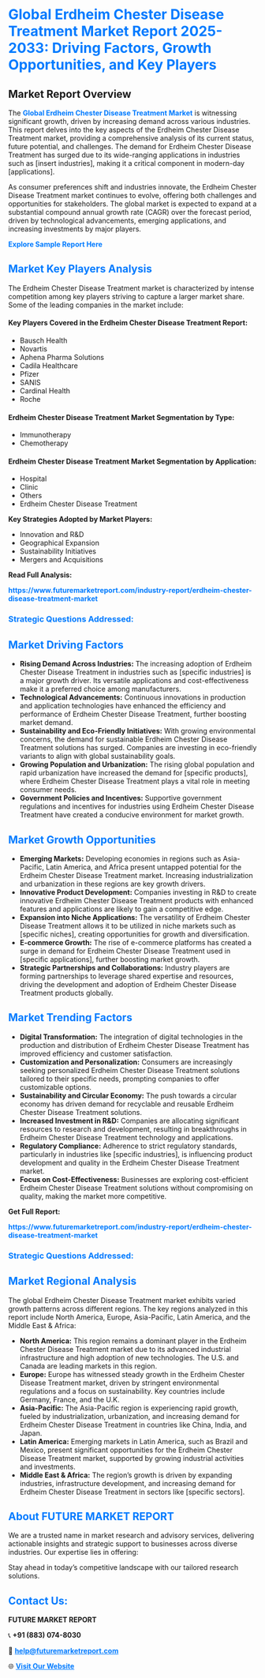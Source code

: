 <h1 style="color: #007BFF;">Global Erdheim Chester Disease Treatment Market Report 2025-2033: Driving Factors, Growth Opportunities, and Key Players</h1>

<section id="overview">
<h2>Market Report Overview</h2>
<p>The <a href="https://www.futuremarketreport.com/industry-report/erdheim-chester-disease-treatment-market" style="color: #007BFF; text-decoration: none;"><strong>Global Erdheim Chester Disease Treatment Market</strong></a> is witnessing significant growth, driven by increasing demand across various industries. This report delves into the key aspects of the Erdheim Chester Disease Treatment market, providing a comprehensive analysis of its current status, future potential, and challenges. The demand for Erdheim Chester Disease Treatment has surged due to its wide-ranging applications in industries such as [insert industries], making it a critical component in modern-day [applications].</p>
<p>As consumer preferences shift and industries innovate, the Erdheim Chester Disease Treatment market continues to evolve, offering both challenges and opportunities for stakeholders. The global market is expected to expand at a substantial compound annual growth rate (CAGR) over the forecast period, driven by technological advancements, emerging applications, and increasing investments by major players.</p>
</section>

<section id="overview">
<p><a href="https://www.futuremarketreport.com/request-sample/reportId=112971" style="color: #007BFF; text-decoration: none;"><strong>Explore Sample Report Here</strong></a></p>
</section>

<section id="key-players">
<h2 style="color: #007BFF;">Market Key Players Analysis</h2>
<p>The Erdheim Chester Disease Treatment market is characterized by intense competition among key players striving to capture a larger market share. Some of the leading companies in the market include:</p>
<h4>Key Players Covered in the Erdheim Chester Disease Treatment Report:</h4>
<ul><li>Bausch Health</li><li>Novartis</li><li>Aphena Pharma Solutions</li><li>Cadila Healthcare</li><li>Pfizer</li><li>SANIS</li><li>Cardinal Health</li><li>Roche</li></ul>
<h4>Erdheim Chester Disease Treatment Market Segmentation by Type:</h4>
<ul><li>Immunotherapy</li><li>Chemotherapy</li></ul>

<h4>Erdheim Chester Disease Treatment Market Segmentation by Application:</h4>
<ul><li>Hospital</li><li>Clinic</li><li>Others</li><li>Erdheim Chester Disease Treatment</li></ul>
<p><strong>Key Strategies Adopted by Market Players:</strong></p>
<ul>
<li>Innovation and R&D</li>
<li>Geographical Expansion</li>
<li>Sustainability Initiatives</li>
<li>Mergers and Acquisitions</li>
</ul>
</section>

<section>
<p><strong>Read Full Analysis: </strong></p><a href="https://www.futuremarketreport.com/industry-report/erdheim-chester-disease-treatment-market" style="color: #007BFF; text-decoration: none;"><strong>https://www.futuremarketreport.com/industry-report/erdheim-chester-disease-treatment-market</strong></a>
<h3 style="color: #007BFF;">Strategic Questions Addressed:</h3>
</section>

<section id="driving-factors">
<h2 style="color: #007BFF;">Market Driving Factors</h2>
<ul>
<li><strong>Rising Demand Across Industries:</strong> The increasing adoption of Erdheim Chester Disease Treatment in industries such as [specific industries] is a major growth driver. Its versatile applications and cost-effectiveness make it a preferred choice among manufacturers.</li>
<li><strong>Technological Advancements:</strong> Continuous innovations in production and application technologies have enhanced the efficiency and performance of Erdheim Chester Disease Treatment, further boosting market demand.</li>
<li><strong>Sustainability and Eco-Friendly Initiatives:</strong> With growing environmental concerns, the demand for sustainable Erdheim Chester Disease Treatment solutions has surged. Companies are investing in eco-friendly variants to align with global sustainability goals.</li>
<li><strong>Growing Population and Urbanization:</strong> The rising global population and rapid urbanization have increased the demand for [specific products], where Erdheim Chester Disease Treatment plays a vital role in meeting consumer needs.</li>
<li><strong>Government Policies and Incentives:</strong> Supportive government regulations and incentives for industries using Erdheim Chester Disease Treatment have created a conducive environment for market growth.</li>
</ul>
</section>

<section id="growth-opportunities">
<h2 style="color: #007BFF;">Market Growth Opportunities</h2>
<ul>
<li><strong>Emerging Markets:</strong> Developing economies in regions such as Asia-Pacific, Latin America, and Africa present untapped potential for the Erdheim Chester Disease Treatment market. Increasing industrialization and urbanization in these regions are key growth drivers.</li>
<li><strong>Innovative Product Development:</strong> Companies investing in R&D to create innovative Erdheim Chester Disease Treatment products with enhanced features and applications are likely to gain a competitive edge.</li>
<li><strong>Expansion into Niche Applications:</strong> The versatility of Erdheim Chester Disease Treatment allows it to be utilized in niche markets such as [specific niches], creating opportunities for growth and diversification.</li>
<li><strong>E-commerce Growth:</strong> The rise of e-commerce platforms has created a surge in demand for Erdheim Chester Disease Treatment used in [specific applications], further boosting market growth.</li>
<li><strong>Strategic Partnerships and Collaborations:</strong> Industry players are forming partnerships to leverage shared expertise and resources, driving the development and adoption of Erdheim Chester Disease Treatment products globally.</li>
</ul>
</section>

<section id="trending-factors">
<h2 style="color: #007BFF;">Market Trending Factors</h2>
<ul>
<li><strong>Digital Transformation:</strong> The integration of digital technologies in the production and distribution of Erdheim Chester Disease Treatment has improved efficiency and customer satisfaction.</li>
<li><strong>Customization and Personalization:</strong> Consumers are increasingly seeking personalized Erdheim Chester Disease Treatment solutions tailored to their specific needs, prompting companies to offer customizable options.</li>
<li><strong>Sustainability and Circular Economy:</strong> The push towards a circular economy has driven demand for recyclable and reusable Erdheim Chester Disease Treatment solutions.</li>
<li><strong>Increased Investment in R&D:</strong> Companies are allocating significant resources to research and development, resulting in breakthroughs in Erdheim Chester Disease Treatment technology and applications.</li>
<li><strong>Regulatory Compliance:</strong> Adherence to strict regulatory standards, particularly in industries like [specific industries], is influencing product development and quality in the Erdheim Chester Disease Treatment market.</li>
<li><strong>Focus on Cost-Effectiveness:</strong> Businesses are exploring cost-efficient Erdheim Chester Disease Treatment solutions without compromising on quality, making the market more competitive.</li>
</ul>
</section>

<section>
<p><strong>Get Full Report: </strong></p><a href="https://www.futuremarketreport.com/industry-report/erdheim-chester-disease-treatment-market" style="color: #007BFF; text-decoration: none;"><strong>https://www.futuremarketreport.com/industry-report/erdheim-chester-disease-treatment-market</strong></a>
<h3 style="color: #007BFF;">Strategic Questions Addressed:</h3>
</section>


<section id="regional-analysis">
<h2 style="color: #007BFF;">Market Regional Analysis</h2>
<p>The global Erdheim Chester Disease Treatment market exhibits varied growth patterns across different regions. The key regions analyzed in this report include North America, Europe, Asia-Pacific, Latin America, and the Middle East & Africa:</p>
<ul>
<li><strong>North America:</strong> This region remains a dominant player in the Erdheim Chester Disease Treatment market due to its advanced industrial infrastructure and high adoption of new technologies. The U.S. and Canada are leading markets in this region.</li>
<li><strong>Europe:</strong> Europe has witnessed steady growth in the Erdheim Chester Disease Treatment market, driven by stringent environmental regulations and a focus on sustainability. Key countries include Germany, France, and the U.K.</li>
<li><strong>Asia-Pacific:</strong> The Asia-Pacific region is experiencing rapid growth, fueled by industrialization, urbanization, and increasing demand for Erdheim Chester Disease Treatment in countries like China, India, and Japan.</li>
<li><strong>Latin America:</strong> Emerging markets in Latin America, such as Brazil and Mexico, present significant opportunities for the Erdheim Chester Disease Treatment market, supported by growing industrial activities and investments.</li>
<li><strong>Middle East & Africa:</strong> The region’s growth is driven by expanding industries, infrastructure development, and increasing demand for Erdheim Chester Disease Treatment in sectors like [specific sectors].</li>
</ul>
</section>

<footer>
<h2 style="color: #007BFF;">About FUTURE MARKET REPORT</h2>
<p>We are a trusted name in market research and advisory services, delivering actionable insights and strategic support to businesses across diverse industries. Our expertise lies in offering:</p>

<p>Stay ahead in today’s competitive landscape with our tailored research solutions.</p>

<h2 style="color: #007BFF;">Contact Us:</h2>
<p><strong>FUTURE MARKET REPORT</strong></p>
<p>📞 <strong>+91 (883) 074-8030</strong></p>
<p>📧 <strong><a href="mailto:help@futuremarketreport.com" style="color: #007BFF;">help@futuremarketreport.com</a></strong></p>
<p>🌐 <strong><a href="https://www.futuremarketreport.com/" style="color: #007BFF;">Visit Our Website</a></strong></p>
</footer>